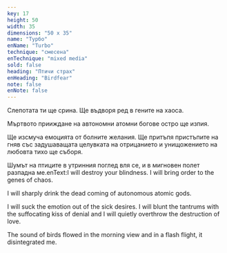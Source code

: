 ```yaml
---
key: 17
height: 50
width: 35
dimensions: "50 x 35"
name: "Турбо"
enName: "Turbo"
technique: "смесена"
enTechnique: "mixed media"
sold: false
heading: "Птичи страх"
enHeading: "Birdfear"
note: false
enNote: false
---
```

Слепотата ти ще срина. Ще въдворя ред в гените на хаоса.

Мъртвото прииждане на автономни атомни богове остро ще изпия. 

Ще изсмуча емоцията от болните желания. Ще притъпя пристъпите на гняв със задушаващата целувката на отрицанието и унищожението на любовта тихо ще съборя. 

Шумът на птиците в утринния поглед вля се, и в мигновен полет разпадна ме.enText:I will destroy your blindness. I will bring order to the genes of chaos.

I will sharply drink the dead coming of autonomous atomic gods. 

I will suck the emotion out of the sick desires. I will blunt the tantrums with the suffocating kiss of denial and I will quietly overthrow the destruction of love.

The sound of birds flowed in the morning view and in a flash flight, it disintegrated me.